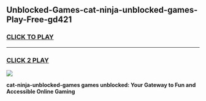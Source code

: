 
## Unblocked-Games-cat-ninja-unblocked-games-Play-Free-gd421
<h3>
<a href="https://premium76.site?title=cat-ninja-unblocked-games&ref=10A">CLICK TO PLAY</a></h3>
<hr>

<h3>
<a href="https://premium76.site?title=cat-ninja-unblocked-games&ref=10A">CLICK 2 PLAY</a>
  
</h3>

<a href="https://premium76.site?title=cat-ninja-unblocked-games&ref=10A"><img src="https://clearcache.store/games.png"></a>


**cat-ninja-unblocked-games games unblocked: Your Gateway to Fun and Accessible Online Gaming**
